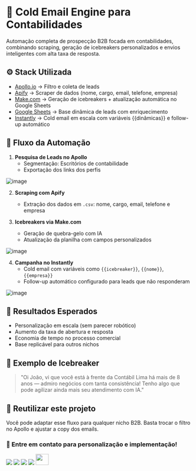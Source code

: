 # 🧊 Cold Email Engine para Contabilidades

Automação completa de prospecção B2B focada em contabilidades, combinando scraping, geração de icebreakers personalizados e envios inteligentes com alta taxa de resposta.

## ⚙️ Stack Utilizada

- [Apollo.io](https://apollo.io) → Filtro e coleta de leads
- [Apify](https://apify.com) → Scraper de dados (nome, cargo, email, telefone, empresa)
- [Make.com](https://make.com) → Geração de icebreakers + atualização automática no Google Sheets
- [Google Sheets](https://sheets.google.com) → Base dinâmica de leads com enriquecimento
- [Instantly](https://instantly.ai) → Cold email em escala com variáveis {{dinâmicas}} e follow-up automático

## 🔁 Fluxo da Automação

1. **Pesquisa de Leads no Apollo**  
   - Segmentação: Escritórios de contabilidade
   - Exportação dos links dos perfis
  
![image](https://github.com/user-attachments/assets/59d4971d-25e2-4355-b010-31387ff55a40)

2. **Scraping com Apify**  
   - Extração dos dados em `.csv`: nome, cargo, email, telefone e empresa

3. **Icebreakers via Make.com**  
   - Geração de quebra-gelo com IA
   - Atualização da planilha com campos personalizados
  
![image](https://github.com/user-attachments/assets/13b9805a-1a5e-41d1-8911-5cad5b9178ed)

4. **Campanha no Instantly**  
   - Cold email com variáveis como `{{icebreaker}}`, `{{nome}}`, `{{empresa}}`
   - Follow-up automático configurado para leads que não responderam

  ![image](https://github.com/user-attachments/assets/78120b50-9122-4c17-97f3-3876e890b3d5)

## 🧠 Resultados Esperados

- Personalização em escala (sem parecer robótico)
- Aumento da taxa de abertura e resposta
- Economia de tempo no processo comercial
- Base replicável para outros nichos


## 📌 Exemplo de Icebreaker

> "Oi João, vi que você está à frente da Contábil Lima há mais de 8 anos — admiro negócios com tanta consistência! Tenho algo que pode agilizar ainda mais seu atendimento com IA."


## 🧰 Reutilizar este projeto

Você pode adaptar esse fluxo para qualquer nicho B2B. Basta trocar o filtro no Apollo e ajustar a copy dos emails.

### 📌 Entre em contato para personalização e implementação!
<div> 
  <a href="https://github.com/bendogabriel" target="_blank"><img src="https://img.shields.io/badge/GitHub-100000?style=for-the-badge&logo=github&logoColor=white" target="_blank"></a>
  <a href="https://www.linkedin.com/in/gabriel-bendo" target="_blank"><img src="https://img.shields.io/badge/-LinkedIn-%230077B5?style=for-the-badge&logo=linkedin&logoColor=white" target="_blank"></a>
  <a href="https://instagram.com/agencianexateam" target="_blank"><img src="https://img.shields.io/badge/-Instagram-%23E4405F?style=for-the-badge&logo=instagram&logoColor=white" target="_blank"></a>
  <a href="mailto:gmbendo14@gmail.com"><img src="https://img.shields.io/badge/-Gmail-%23333?style=for-the-badge&logo=gmail&logoColor=white" target="_blank"></a>
  <a href="https://www.nexateam.com.br/homenexa" target="_blank"><img src="https://github.com/user-attachments/assets/d0c56062-1934-42ff-8712-514f7072d5f8" width="35px" height="30px"></a>

</div>
